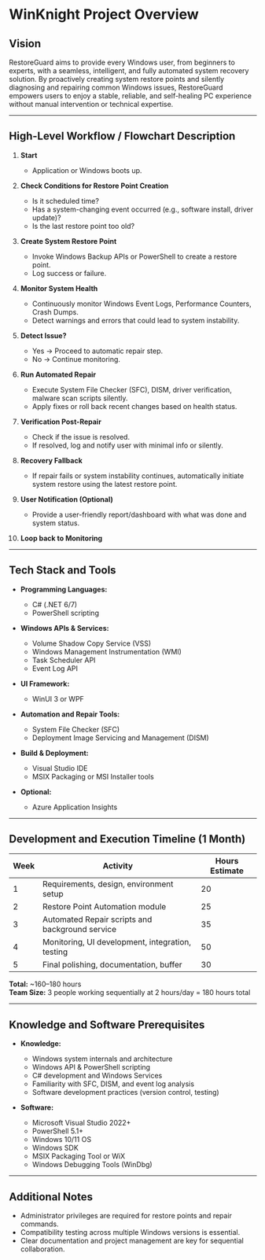# WinKnight Project Overview

## Vision  
RestoreGuard aims to provide every Windows user, from beginners to experts, with a seamless, intelligent, and fully automated system recovery solution. By proactively creating system restore points and silently diagnosing and repairing common Windows issues, RestoreGuard empowers users to enjoy a stable, reliable, and self-healing PC experience without manual intervention or technical expertise.

---

## High-Level Workflow / Flowchart Description

1. **Start**  
   - Application or Windows boots up.

2. **Check Conditions for Restore Point Creation**  
   - Is it scheduled time?  
   - Has a system-changing event occurred (e.g., software install, driver update)?  
   - Is the last restore point too old?

3. **Create System Restore Point**  
   - Invoke Windows Backup APIs or PowerShell to create a restore point.  
   - Log success or failure.

4. **Monitor System Health**  
   - Continuously monitor Windows Event Logs, Performance Counters, Crash Dumps.  
   - Detect warnings and errors that could lead to system instability.

5. **Detect Issue?**  
   - Yes → Proceed to automatic repair step.  
   - No → Continue monitoring.

6. **Run Automated Repair**  
   - Execute System File Checker (SFC), DISM, driver verification, malware scan scripts silently.  
   - Apply fixes or roll back recent changes based on health status.

7. **Verification Post-Repair**  
   - Check if the issue is resolved.  
   - If resolved, log and notify user with minimal info or silently.

8. **Recovery Fallback**  
   - If repair fails or system instability continues, automatically initiate system restore using the latest restore point.

9. **User Notification (Optional)**  
   - Provide a user-friendly report/dashboard with what was done and system status.

10. **Loop back to Monitoring**

---

## Tech Stack and Tools

- **Programming Languages:**  
  - C# (.NET 6/7)  
  - PowerShell scripting  

- **Windows APIs & Services:**  
  - Volume Shadow Copy Service (VSS)  
  - Windows Management Instrumentation (WMI)  
  - Task Scheduler API  
  - Event Log API  

- **UI Framework:**  
  - WinUI 3 or WPF  

- **Automation and Repair Tools:**  
  - System File Checker (SFC)  
  - Deployment Image Servicing and Management (DISM)  

- **Build & Deployment:**  
  - Visual Studio IDE  
  - MSIX Packaging or MSI Installer tools  

- **Optional:**  
  - Azure Application Insights  

---

## Development and Execution Timeline (1 Month)

| Week | Activity                                              | Hours Estimate |
|------|-------------------------------------------------------|----------------|
| 1    | Requirements, design, environment setup               | 20             |
| 2    | Restore Point Automation module                       | 25             |
| 3    | Automated Repair scripts and background service       | 35             |
| 4    | Monitoring, UI development, integration, testing      | 50             |
| 5    | Final polishing, documentation, buffer                | 30             |

**Total:** ~160–180 hours  
**Team Size:** 3 people working sequentially at 2 hours/day = 180 hours total

---

## Knowledge and Software Prerequisites

- **Knowledge:**  
  - Windows system internals and architecture  
  - Windows API & PowerShell scripting  
  - C# development and Windows Services  
  - Familiarity with SFC, DISM, and event log analysis  
  - Software development practices (version control, testing)

- **Software:**  
  - Microsoft Visual Studio 2022+  
  - PowerShell 5.1+  
  - Windows 10/11 OS  
  - Windows SDK  
  - MSIX Packaging Tool or WiX  
  - Windows Debugging Tools (WinDbg)

---

## Additional Notes

- Administrator privileges are required for restore points and repair commands.  
- Compatibility testing across multiple Windows versions is essential.  
- Clear documentation and project management are key for sequential collaboration.
